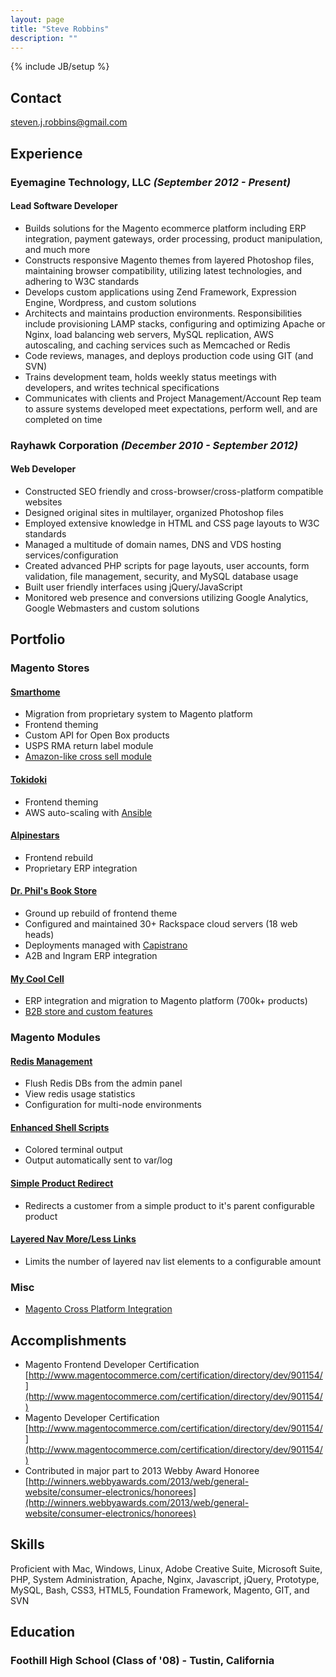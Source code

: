 ```yaml
---
layout: page
title: "Steve Robbins"
description: ""
---
```

{% include JB/setup %}

## Contact

steven.j.robbins@gmail.com

## Experience

### Eyemagine Technology, LLC *(September 2012 - Present)*

#### Lead Software Developer

* Builds solutions for the Magento ecommerce platform including ERP integration, payment gateways, order processing, product manipulation, and much more
* Constructs responsive Magento themes from layered Photoshop files, maintaining browser compatibility, utilizing latest technologies, and adhering to W3C standards
* Develops custom applications using Zend Framework, Expression Engine, Wordpress, and custom solutions
* Architects and maintains production environments.  Responsibilities include provisioning LAMP stacks, configuring and optimizing Apache or Nginx, load balancing web servers, MySQL replication, AWS autoscaling, and caching services such as Memcached or Redis
* Code reviews, manages, and deploys production code using GIT (and SVN)
* Trains development team, holds weekly status meetings with developers, and writes technical specifications
* Communicates with clients and Project Management/Account Rep team to assure systems developed meet expectations, perform well, and are completed on time

### Rayhawk Corporation *(December 2010 - September 2012)*

#### Web Developer

* Constructed SEO friendly and cross-browser/cross-platform compatible websites
* Designed original sites in multilayer, organized Photoshop files
* Employed extensive knowledge in HTML and CSS page layouts to W3C standards
* Managed a multitude of domain names, DNS and VDS hosting services/configuration
* Created advanced PHP scripts for page layouts, user accounts, form validation, file management, security, and MySQL database usage
* Built user friendly interfaces using jQuery/JavaScript
* Monitored web presence and conversions utilizing Google Analytics, Google Webmasters and custom solutions

## Portfolio

### Magento Stores

#### [Smarthome](http://www.smarthome.com/)

  * Migration from proprietary system to Magento platform
  * Frontend theming
  * Custom API for Open Box products
  * USPS RMA return label module
  * [Amazon-like cross sell module](http://i.imgur.com/EQJVwQq.png)

#### [Tokidoki](http://shop.tokidoki.it/)

  * Frontend theming
  * AWS auto-scaling with [Ansible](http://www.ansible.com/home)

#### [Alpinestars](http://www.alpinestars.com/)

  * Frontend rebuild
  * Proprietary ERP integration

#### [Dr. Phil's Book Store](http://www.thebooknook.com/)

  * Ground up rebuild of frontend theme
  * Configured and maintained 30+ Rackspace cloud servers (18 web heads)
  * Deployments managed with [Capistrano](https://github.com/capistrano/capistrano)
  * A2B and Ingram ERP integration

#### [My Cool Cell](http://www.mycoolcell.com/)

  * ERP integration and migration to Magento platform (700k+ products)
  * [B2B store and custom features](http://www.mycoolcell.net/)

### Magento Modules

#### [Redis Management](https://github.com/steverobbins/Magento-Redismanager)

* Flush Redis DBs from the admin panel
* View redis usage statistics
* Configuration for multi-node environments

#### [Enhanced Shell Scripts](https://github.com/eyemaginesrobbins/Magento-Shell)

* Colored terminal output
* Output automatically sent to var/log

#### [Simple Product Redirect](https://github.com/eyemaginesrobbins/Magento-SimpleRedirect)

* Redirects a customer from a simple product to it's parent configurable product

#### [Layered Nav More/Less Links](https://github.com/eyemagine/Magento-LayeredNavLimit)

* Limits the number of layered nav list elements to a configurable amount

### Misc

* [Magento Cross Platform Integration](https://github.com/eyemagine/magento-integration)


## Accomplishments

* Magento Frontend Developer Certification <br /> [http://www.magentocommerce.com/certification/directory/dev/901154/](http://www.magentocommerce.com/certification/directory/dev/901154/)
* Magento Developer Certification <br /> [http://www.magentocommerce.com/certification/directory/dev/901154/](http://www.magentocommerce.com/certification/directory/dev/901154/)
* Contributed in major part to 2013 Webby Award Honoree <br /> [http://winners.webbyawards.com/2013/web/general-website/consumer-electronics/honorees](http://winners.webbyawards.com/2013/web/general-website/consumer-electronics/honorees)

## Skills

Proficient with Mac, Windows, Linux, Adobe Creative Suite, Microsoft Suite, PHP, System Administration, Apache, Nginx, Javascript, jQuery, Prototype, MySQL, Bash, CSS3, HTML5, Foundation Framework, Magento, GIT, and SVN

## Education

### Foothill High School (Class of '08) - Tustin, California